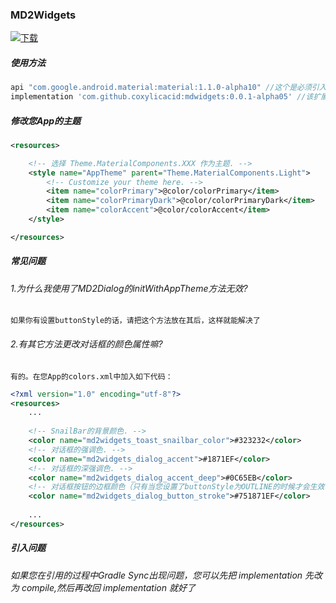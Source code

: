 ### MD2Widgets

[ ![下载](https://api.bintray.com/packages/coxylicacid-official/MD2Widgets/mdwidgets/images/download.svg?version=0.0.1-alpha05) ](https://bintray.com/coxylicacid-official/MD2Widgets/mdwidgets/0.0.1-alpha05/link)

##### 使用方法

```gradle
api "com.google.android.material:material:1.1.0-alpha10" //这个是必须引入的，官方的库，且需要使用api引入
implementation 'com.github.coxylicacid:mdwidgets:0.0.1-alpha05' //该扩展库
```

##### 修改您App的主题

```xml
<resources>

    <!-- 选择 Theme.MaterialComponents.XXX 作为主题. -->
    <style name="AppTheme" parent="Theme.MaterialComponents.Light">
        <!-- Customize your theme here. -->
        <item name="colorPrimary">@color/colorPrimary</item>
        <item name="colorPrimaryDark">@color/colorPrimaryDark</item>
        <item name="colorAccent">@color/colorAccent</item>
    </style>

</resources>
```

##### 常见问题

###### 1.为什么我使用了MD2Dialog的initWithAppTheme方法无效?
`如果你有设置buttonStyle的话，请把这个方法放在其后，这样就能解决了`

###### 2.有其它方法更改对话框的颜色属性嘛?
`有的。在您App的colors.xml中加入如下代码：`

```xml
<?xml version="1.0" encoding="utf-8"?>
<resources>
    ...
    
    <!-- SnailBar的背景颜色. -->
    <color name="md2widgets_toast_snailbar_color">#323232</color>
    <!-- 对话框的强调色. -->
    <color name="md2widgets_dialog_accent">#1871EF</color>
    <!-- 对话框的深强调色. -->
    <color name="md2widgets_dialog_accent_deep">#0C65EB</color>
    <!-- 对话框按钮的边框颜色（只有当您设置了buttonStyle为OUTLINE的时候才会生效嗷）. -->
    <color name="md2widgets_dialog_button_stroke">#751871EF</color>
    
    ...
</resources>
```

##### 引入问题

###### 如果您在引用的过程中Gradle Sync出现问题，您可以先把 implementation 先改为 compile,然后再改回 implementation 就好了